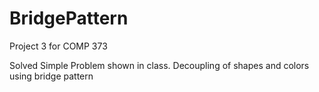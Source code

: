 # BridgePattern
Project 3 for COMP 373

Solved Simple Problem shown in class. Decoupling of shapes and colors using bridge pattern
